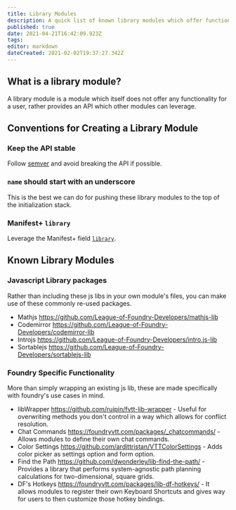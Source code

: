 ```yaml
---
title: Library Modules
description: A quick list of known library modules which offer functionality for other modules to extend.
published: true
date: 2021-04-21T16:42:09.923Z
tags: 
editor: markdown
dateCreated: 2021-02-02T19:37:27.342Z
---
```


## What is a library module?

A library module is a module which itself does not offer any functionality for a user, rather provides an API which other modules can leverage.

## Conventions for Creating a Library Module

### Keep the API stable
Follow [semver](https://semver.org/) and avoid breaking the API if possible.

### `name` should start with an underscore
This is the best we can do for pushing these library modules to the top of the initialization stack.

### Manifest+ `library`
Leverage the Manifest+ field [`library`](https://foundryvtt.wiki/en/development/manifest-plus#library).

## Known Library Modules

### Javascript Library packages
Rather than including these js libs in your own module's files, you can make use of these commonly re-used packages.

- Mathjs https://github.com/League-of-Foundry-Developers/mathjs-lib
- Codemirror https://github.com/League-of-Foundry-Developers/codemirror-lib
- Introjs https://github.com/League-of-Foundry-Developers/intro.js-lib
- Sortablejs https://github.com/League-of-Foundry-Developers/sortablejs-lib


### Foundry Specific Functionality

More than simply wrapping an existing js lib, these are made specifically with foundry's use cases in mind.

- libWrapper https://github.com/ruipin/fvtt-lib-wrapper - Useful for overwriting methods you don't control in a way which allows for conflict resolution.
- Chat Commands https://foundryvtt.com/packages/_chatcommands/ - Allows modules to define their own chat commands.
- Color Settings https://github.com/ardittristan/VTTColorSettings - Adds color picker as settings option and form option.
- Find the Path https://github.com/dwonderley/lib-find-the-path/ - Provides a library that performs system-agnostic path planning calculations for two-dimensional, square grids.
- DF's Hotkeys https://foundryvtt.com/packages/lib-df-hotkeys/ - It allows modules to register their own Keyboard Shortcuts and gives way for users to then customize those hotkey bindings.





